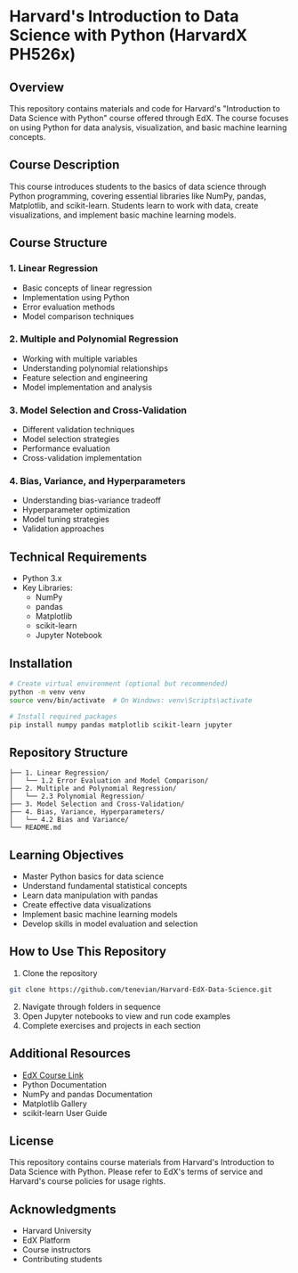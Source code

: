 # Harvard's Introduction to Data Science with Python (HarvardX PH526x)

## Overview
This repository contains materials and code for Harvard's "Introduction to Data Science with Python" course offered through EdX. The course focuses on using Python for data analysis, visualization, and basic machine learning concepts.

## Course Description
This course introduces students to the basics of data science through Python programming, covering essential libraries like NumPy, pandas, Matplotlib, and scikit-learn. Students learn to work with data, create visualizations, and implement basic machine learning models.

## Course Structure

### 1. Linear Regression
- Basic concepts of linear regression
- Implementation using Python
- Error evaluation methods
- Model comparison techniques

### 2. Multiple and Polynomial Regression
- Working with multiple variables
- Understanding polynomial relationships
- Feature selection and engineering
- Model implementation and analysis

### 3. Model Selection and Cross-Validation
- Different validation techniques
- Model selection strategies
- Performance evaluation
- Cross-validation implementation

### 4. Bias, Variance, and Hyperparameters
- Understanding bias-variance tradeoff
- Hyperparameter optimization
- Model tuning strategies
- Validation approaches

## Technical Requirements
- Python 3.x
- Key Libraries:
  - NumPy
  - pandas
  - Matplotlib
  - scikit-learn
  - Jupyter Notebook

## Installation
```bash
# Create virtual environment (optional but recommended)
python -m venv venv
source venv/bin/activate  # On Windows: venv\Scripts\activate

# Install required packages
pip install numpy pandas matplotlib scikit-learn jupyter
```

## Repository Structure
```
├── 1. Linear Regression/
│   └── 1.2 Error Evaluation and Model Comparison/
├── 2. Multiple and Polynomial Regression/
│   └── 2.3 Polynomial Regression/
├── 3. Model Selection and Cross-Validation/
├── 4. Bias, Variance, Hyperparameters/
│   └── 4.2 Bias and Variance/
└── README.md
```

## Learning Objectives
- Master Python basics for data science
- Understand fundamental statistical concepts
- Learn data manipulation with pandas
- Create effective data visualizations
- Implement basic machine learning models
- Develop skills in model evaluation and selection

## How to Use This Repository
1. Clone the repository
```bash
git clone https://github.com/tenevian/Harvard-EdX-Data-Science.git
```

2. Navigate through folders in sequence
3. Open Jupyter notebooks to view and run code examples
4. Complete exercises and projects in each section

## Additional Resources
- [EdX Course Link](https://www.edx.org/learn/data-science/harvard-university-introduction-to-data-science-with-python)
- Python Documentation
- NumPy and pandas Documentation
- Matplotlib Gallery
- scikit-learn User Guide

## License
This repository contains course materials from Harvard's Introduction to Data Science with Python. Please refer to EdX's terms of service and Harvard's course policies for usage rights.

## Acknowledgments
- Harvard University
- EdX Platform
- Course instructors
- Contributing students

